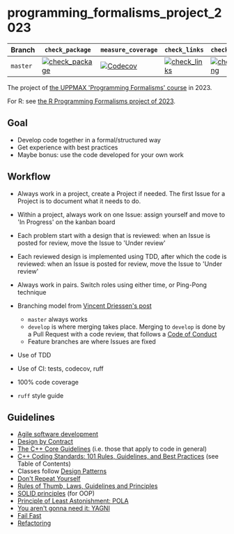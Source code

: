 # programming_formalisms_project_2023

Branch  |`check_package`|`measure_coverage`|`check_links`|`check_spelling`
--------|---------------|------------------|-------------|----------------------
`master`|[![check_package](https://github.com/programming-formalisms/programming_formalisms_project_2023/actions/workflows/check_package.yml/badge.svg?branch=master)](https://github.com/programming-formalisms/programming_formalisms_project_2023/actions/workflows/check_package.yml) | [![Codecov](https://github.com/programming-formalisms/programming_formalisms_project_2023/actions/workflows/measure_coverage.yml/badge.svg?branch=master)](https://github.com/programming-formalisms/programming_formalisms_project_2023/actions/workflows/measure_coverage.yml) | [![check_links](https://github.com/programming-formalisms/programming_formalisms_project_2023/actions/workflows/check_links.yaml/badge.svg?branch=master)](https://github.com/programming-formalisms/programming_formalisms_project_2023/actions/workflows/check_links.yaml) | [![check_spelling](https://github.com/programming-formalisms/programming_formalisms_project_2023/actions/workflows/check_spelling.yaml/badge.svg?branch=master)](https://github.com/programming-formalisms/programming_formalisms_project_2023/actions/workflows/check_spelling.yaml)

The project of [the UPPMAX 'Programming Formalisms' course](https://github.com/UPPMAX/programming_formalisms)
in 2023.

For R: see [the R Programming Formalisms project of 2023](https://github.com/programming-formalisms/programming_formalisms_project_2023_r).

## Goal

 * Develop code together in a formal/structured way
 * Get experience with best practices
 * Maybe bonus: use the code developed for your own work

## Workflow

 * Always work in a project, create a Project if needed.
   The first Issue for a Project is to document what it needs to do.
 * Within a project, always work on one Issue: 
   assign yourself and move to 'In Progress' on the kanban board
 * Each problem start with a design that is reviewed:
   when an Issue is posted for review, move the Issue to 'Under review'
 * Each reviewed design is implemented using TDD, after which the code is reviewed:
   when an Issue is posted for review, move the Issue to 'Under review'
 * Always work in pairs. Switch roles using either time, or Ping-Pong technique
 * Branching model from [Vincent Driessen's post](https://nvie.com/posts/a-successful-git-branching-model/)
   * `master` always works
   * `develop` is where merging takes place. 
     Merging to `develop` is done by a Pull Request with a code review,
     that follows a [Code of Conduct](CODE_OF_CONDUCT.md)
   * Feature branches are where Issues are fixed

 * Use of TDD
 * Use of CI: tests, codecov, ruff
 * 100% code coverage
 * `ruff` style guide

## Guidelines

 * [Agile software development](https://en.wikipedia.org/wiki/Agile_software_development)
 * [Design by Contract](https://en.wikipedia.org/wiki/Design_by_contract)
 * [The C++ Core Guidelines](https://isocpp.github.io/CppCoreGuidelines/CppCoreGuidelines#S-philosophy) (i.e. those that apply to code in general)
 * [C++ Coding Standards: 101 Rules, Guidelines, and Best Practices](https://www.oreilly.com/library/view/c-coding-standards/0321113586/) (see Table of Contents)
 * Classes follow [Design Patterns](https://en.wikipedia.org/wiki/Software_design_pattern)
 * [Don't Repeat Yourself](https://en.wikipedia.org/wiki/Don%27t_repeat_yourself)
 * [Rules of Thumb, Laws, Guidelines and Principles](https://en.wikipedia.org/wiki/List_of_software_development_philosophies#Rules_of_thumb,_laws,_guidelines_and_principles)
 * [SOLID principles](https://en.wikipedia.org/wiki/SOLID) (for OOP)
 * [Principle of Least Astonishment: POLA](https://en.wikipedia.org/wiki/Principle_of_least_astonishment)
 * [You aren't gonna need it: YAGNI](https://en.wikipedia.org/wiki/You_aren%27t_gonna_need_it)
 * [Fail Fast](https://en.wikipedia.org/wiki/Fail-fast)
 * [Refactoring](https://refactoring.com/catalog/)

